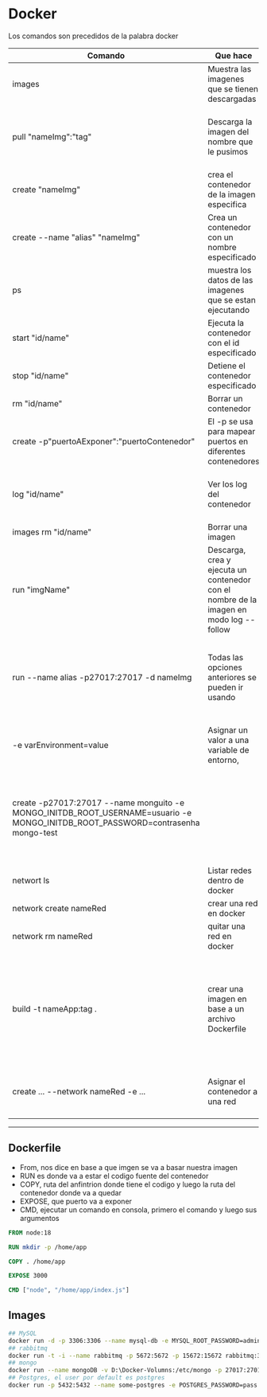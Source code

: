 # Docker

Los comandos son precedidos de la palabra docker

| Comando                                                                                                                         | Que hace                                                                               | Observaciones                                                                                                                                              |
| ------------------------------------------------------------------------------------------------------------------------------- | -------------------------------------------------------------------------------------- | ---------------------------------------------------------------------------------------------------------------------------------------------------------- |
| images                                                                                                                          | Muestra las imagenes que se tienen descargadas                                         |                                                                                                                                                            |
| pull  "nameImg":"tag"                                                                                                           | Descarga la imagen del nombre que le pusimos                                           | el tag es opcional, si no se coloca descarga la imagen con la etiqueta "latest"                                                                            |
| create "nameImg"                                                                                                                | crea el contenedor de la imagen especifica                                             |                                                                                                                                                            |
| create --name "alias" "nameImg"                                                                                                 | Crea un contenedor con un nombre especificado                                          |                                                                                                                                                            |
| ps                                                                                                                              | muestra los datos de las imagenes que se estan ejecutando                              | si se le agrega el "-a" muestra todos los contenedores                                                                                                     |
| start "id/name"                                                                                                                 | Ejecuta la contenedor con el id especificado                                           |                                                                                                                                                            |
| stop "id/name"                                                                                                                  | Detiene el contenedor especificado                                                     |                                                                                                                                                            |
| rm "id/name"                                                                                                                    | Borrar un contenedor                                                                   |                                                                                                                                                            |
| create -p"puertoAExponer":"puertoContenedor"                                                                                    | El -p se usa para mapear puertos en diferentes contenedores                            |                                                                                                                                                            |
| log "id/name"                                                                                                                   | Ver los log del contenedor                                                             | Si se agrega el --follow se queda escuchando nuevos logs                                                                                                   |
| images rm "id/name"                                                                                                             | Borrar una imagen                                                                      |                                                                                                                                                            |
| run "imgName"                                                                                                                   | Descarga, crea y ejecuta un contenedor con el nombre de la imagen en modo log --follow |                                                                                                                                                            |
| run --name alias -p27017:27017 -d nameImg                                                                                       | Todas las opciones anteriores se pueden ir usando                                      | El -d es para que no se quede mostrando los logs, sino nos devuelva a la linea de comandos                                                                 |
| -e varEnvironment=value                                                                                                         | Asignar un valor a una variable de entorno,                                            | si se va a agregar mas de una variable se usa otra vez -e varEn=value                                                                                      |
| create -p27017:27017 --name monguito -e MONGO_INITDB_ROOT_USERNAME=usuario -e MONGO_INITDB_ROOT_PASSWORD=contrasenha mongo-test |                                                                                        | Crear un contenedor basado en la imagen mongo de tal manera que se le den configuraciones con variables de entorno                                         |
| networt ls                                                                                                                      | Listar redes dentro de docker                                                          |                                                                                                                                                            |
| network create nameRed                                                                                                          | crear una red en docker                                                                |                                                                                                                                                            |
| network rm nameRed                                                                                                              | quitar una red en docker                                                               |                                                                                                                                                            |
| build -t nameApp:tag .                                                                                                          | crear una imagen en base a un archivo Dockerfile                                       | -t es para asignar nombre a la app, un tag y por ultimo la ruta de donde esta el archivo Dockerfile.<br />El punto significa que esta en la carpeta actual |
| create ... --network nameRed -e ...                                                                                             | Asignar el contenedor a una red                                                        | Se usa antes de las variables ambientales o luego del --name                                                                                               |

---

## Dockerfile

* From, nos dice en base a que imgen se va a basar nuestra imagen 
* RUN es donde va a estar el codigo fuente del contenedor
* COPY, ruta del anfintrion donde tiene el codigo y luego la ruta del contenedor donde va a quedar
* EXPOSE, que puerto va a exponer
* CMD, ejecutar un comando en consola, primero el comando y luego sus argumentos

```dockerfile
FROM node:18

RUN mkdir -p /home/app

COPY . /home/app

EXPOSE 3000

CMD ["node", "/home/app/index.js"]
```

## Images

```bash
## MySQL
docker run -d -p 3306:3306 --name mysql-db -e MYSQL_ROOT_PASSWORD=admin mysql
## rabbitmq
docker run -t -i --name rabbitmq -p 5672:5672 -p 15672:15672 rabbitmq:3-management
## mongo
docker run --name mongoDB -v D:\Docker-Volumns:/etc/mongo -p 27017:27017 -d mongo:3
## Postgres, el user por default es postgres
docker run -p 5432:5432 --name some-postgres -e POSTGRES_PASSWORD=pass -d postgres
```

